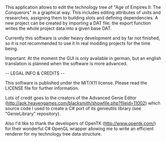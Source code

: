 This application allows to edit the technology tree of "Age of Empires II: The Conquerors" in a graphical way. This includes editing attributes of units and researches, assigning them to building slots and defining dependencies. A new project can be created by importing a DAT file; the export function writes the whole project data into a given base DAT.

Currently this software is under heavy development and by far not finished, so it is not recommended to use it in real modding projects for the time being.

Important: At the moment the GUI is only available in german, but an english translation is planned when the software is more advanced.

-- LEGAL INFO & CREDITS --

This software is published under the MIT/X11 license. Please read the LICENSE file for further information.

Lots of credit goes to the creators of the Advanced Genie Editor (http://aok.heavengames.com/blacksmith/showfile.php?fileid=11002) which source code I used to create a C# port of its genieutils library (see "GenieLibrary" repository).

Also I'd like to thank the developers of OpenTK (http://www.opentk.com/) for their wonderful C# OpenGL wrapper allowing me to write an efficient renderer for my technology tree data structure.